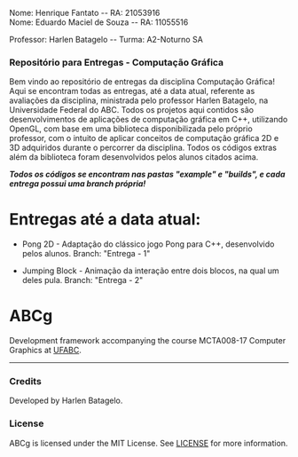 Nome: Henrique Fantato                                                        --                                           RA: 21053916         
Nome: Eduardo Maciel de Souza                                                 --                                           RA: 11055516

Professor: Harlen Batagelo                                                    --                                   Turma: A2-Noturno SA
       
### Repositório para Entregas - Computação Gráfica

 Bem vindo ao repositório de entregas da disciplina Computação Gráfica! Aqui se encontram todas as entregas, até a data atual, 
referente as avaliações da disciplina, ministrada pelo professor Harlen Batagelo, na Universidade Federal do ABC. Todos os 
projetos aqui contidos são desenvolvimentos de aplicações de computação gráfica em C++, utilizando OpenGL, com base em uma 
biblioteca disponibilizada pelo próprio professor, com o intuito de aplicar conceitos de computação gráfica 2D e 3D adquiridos
durante o percorrer da disciplina. Todos os códigos extras além da biblioteca foram desenvolvidos pelos alunos citados acima.

***Todos os códigos se encontram nas pastas "example" e "builds", e cada entrega possui uma branch própria!***

# Entregas até a data atual:
       
 - Pong 2D - Adaptação do clássico jogo Pong para C++, desenvolvido pelos alunos. Branch: "Entrega - 1"
 
 - Jumping Block - Animação da interação entre dois blocos, na qual um deles pula. Branch: "Entrega - 2"




ABCg
======

Development framework accompanying the course MCTA008-17 Computer Graphics at [UFABC](https://www.ufabc.edu.br/).

----

### Credits

Developed by Harlen Batagelo.

### License

ABCg is licensed under the MIT License. See [LICENSE](https://github.com/hbatagelo/abcg/blob/main/LICENSE) for more information.

